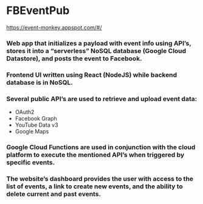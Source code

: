 # FBEventPub
https://event-monkey.appspot.com/#/
###	Web app that initializes a payload with event info using API’s, stores it into a “serverless” NoSQL database (Google Cloud Datastore), and posts the event to Facebook.
###	Frontend UI written using React (NodeJS) while backend database is in NoSQL.
###	Several public API’s are used to retrieve and upload event data:
- OAuth2
- Facebook Graph
- YouTube Data v3
- Google Maps
###	Google Cloud Functions are used in conjunction with the cloud platform to execute the mentioned API’s when triggered by specific events.
###	The website’s dashboard provides the user with access to the list of events, a link to create new events, and the ability to delete current and past events.
